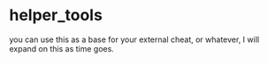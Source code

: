 # helper_tools
you can use this as a base for your external cheat, or whatever, I will expand on this as time goes.

